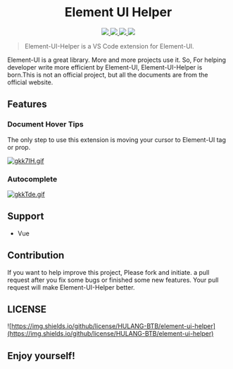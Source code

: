 <p>
  <h1 align="center">Element UI Helper</h1>
</p>

<p align="center">
  <a href="https://github.com/HULANG-BTB/element-ui-helper/issues">
    <img src="https://img.shields.io/github/issues/HULANG-BTB/element-ui-helper">
  </a>
  <a href="https://github.com/HULANG-BTB/element-ui-helper.git">
    <img src="https://img.shields.io/github/forks/HULANG-BTB/element-ui-helper">
  </a>
  <a href="https://github.com/HULANG-BTB/element-ui-helper.git">
    <img src="https://img.shields.io/github/stars/HULANG-BTB/element-ui-helper">
  </a>
  <a href="https://github.com/HULANG-BTB/element-ui-helper/blob/master/LICENSE.MD">
    <img src="https://img.shields.io/github/license/HULANG-BTB/element-ui-helper">
  </a>
  <br>
</p>

> Element-UI-Helper is a VS Code extension for Element-UI.

Element-UI is a great library. More and more projects use it. So, For helping developer write more efficient by Element-UI, Element-UI-Helper is born.This is not an official project, but all the documents are from the official website.

## Features

### Document Hover Tips

The only step to use this extension is moving your cursor to Element-UI tag or prop.

[![gkk7IH.gif](https://z3.ax1x.com/2021/04/29/gkk7IH.gif)](https://imgtu.com/i/gkk7IH)

### Autocomplete

[![gkkTde.gif](https://z3.ax1x.com/2021/04/29/gkkTde.gif)](https://imgtu.com/i/gkkTde)

## Support

* Vue

## Contribution

If you want to help improve this project, Please fork and initiate. a pull request after you fix some bugs or finished some new features. Your pull request will make Element-UI-Helper better.

## LICENSE

![https://img.shields.io/github/license/HULANG-BTB/element-ui-helper](https://img.shields.io/github/license/HULANG-BTB/element-ui-helper)

## **Enjoy yourself!**

